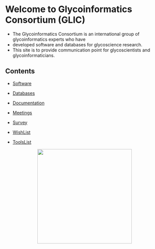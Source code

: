 # Welcome to Glycoinformatics Consortium (GLIC)

* The Glycoinformatics Consortium is an international group of glycoinformatics experts who have
* developed software and databases for glycoscience research.
* This site is to provide communication point for glycoscientists and glycoinformaticians.

<!-- * Sat, 16 Oct, 2019 9:00 - 18:00(JST)(planned), GLIC SPARQL endpoint will be unavailable due to maintenance. -->

## Contents

* [Software](https://glic.glycoinfo.org/software/)

* [Databases](https://glic.glycoinfo.org/database/)

* [Documentation](https://glic.glycoinfo.org/documentation/)

* [Meetings](https://glic.glycoinfo.org/meetings/)

* [Survey](https://glic.glycoinfo.org/survey/)

* [WishList](https://glic.glycoinfo.org/wishList/)

* [ToolsList](https://glic.glycoinfo.org/toolsList/)

<div align="center">
<img src="https://user-images.githubusercontent.com/2530360/80869737-1ec35400-8cdd-11ea-85ef-f30ffbc004c6.png" width="300">
</div>

